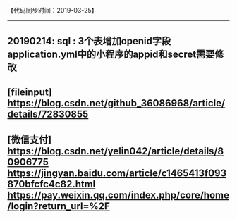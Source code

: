 【代码同步时间：2019-03-25】

-----------------------------------------------------------------------------------------
20190214:
sql : 3个表增加openid字段
application.yml中的小程序的appid和secret需要修改
-----------------------------------------------------------------------------------------
[fileinput]  
https://blog.csdn.net/github_36086968/article/details/72830855  
-----------------------------------------------------------------------------------------
[微信支付]
https://blog.csdn.net/yelin042/article/details/80906775
https://jingyan.baidu.com/article/c1465413f093870bfcfc4c82.html
https://pay.weixin.qq.com/index.php/core/home/login?return_url=%2F
-----------------------------------------------------------------------------------------